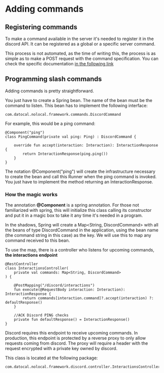 # Adding commands

## Registering commands
To make a command available in the server it's needed to register it in the discord API.
It can be registered as a global or a specific server command.

This process is not automated, as the time of writing this, the process is as simple as to make a POST request with the 
command specification. You can check the specific documentation [in the following link](https://discord.com/developers/docs/interactions/application-commands#slash-commands)

## Programming slash commands

Adding commands is pretty straightforward.

You just have to create a Spring bean. The name of the bean must be the command to listen.
This bean has to implement the following interface:

    com.datocal.nolocal.framework.commands.DiscordCommand

For example, this would be a ping command:

    @Component("ping")
    class PingCommand(private val ping: Ping) : DiscordCommand {
    
        override fun accept(interaction: Interaction): InteractionResponse {
            return InteractionResponse(ping.ping())
        }
    }


    
The notation @Component("ping") will create the infrastructure necessary to create the bean and call this Runner when the 
ping command is invoked. You just have to implement the method returning an InteractionResponse.

### How the magic works

The annotation **@Component** is a spring annotation. For those not familiarized with spring, this will initialize this class
calling its constructor and put it in a magic box to take it any time it's needed in a program.

In the shadows, Spring will create a Map<String, DiscordCommand> with all the beans of type DiscordCommand 
in the application, using the bean name (the command string in this case) as the key. We will use this to map any 
command received to this bean.

To use the map, there is a controller who listens for upcoming commands, **the interactions endpoint**


    @RestController
    class InteractionsController(
        private val commands: Map<String, DiscordCommand>
    ) {
    
        @PostMapping("/discord/interactions")
        fun execute(@RequestBody interaction: Interaction): InteractionResponse {
            return commands[interaction.command]?.accept(interaction) ?: defaultResponse()
        }
    
        //ACK Discord PING checks
        private fun defaultResponse() = InteractionResponse()
    }

Discord requires this endpoint to receive upcoming commands. In production, this endpoint is protected by a reverse proxy
to only allow requests coming from discord. The proxy will require a header with the request encrypted with a private 
key owned by discord.

This class is located at the following package:
    
    com.datocal.nolocal.framework.discord.controller.InteractionsController